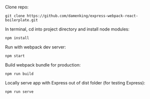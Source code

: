 Clone repo:

`git clone https://github.com/damenking/express-webpack-react-boilerplate.git`

In terminal, cd into project directory and install node modules:

`npm install`

Run with webpack dev server:

`npm start`

Build webpack bundle for production:

`npm run build`

Locally serve app with Express out of dist folder (for testing Express):

`npm run serve`
